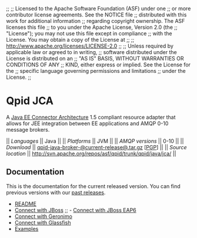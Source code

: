 ;;
;; Licensed to the Apache Software Foundation (ASF) under one
;; or more contributor license agreements.  See the NOTICE file
;; distributed with this work for additional information
;; regarding copyright ownership.  The ASF licenses this file
;; to you under the Apache License, Version 2.0 (the
;; "License"); you may not use this file except in compliance
;; with the License.  You may obtain a copy of the License at
;; 
;;   http://www.apache.org/licenses/LICENSE-2.0
;; 
;; Unless required by applicable law or agreed to in writing,
;; software distributed under the License is distributed on an
;; "AS IS" BASIS, WITHOUT WARRANTIES OR CONDITIONS OF ANY
;; KIND, either express or implied.  See the License for the
;; specific language governing permissions and limitations
;; under the License.
;;

# Qpid JCA

A
[Java EE Connector Architecture](http://en.wikipedia.org/wiki/Java_EE_Connector_Architecture)
1.5 compliant resource adapter that allows for JEE integration between
EE applications and AMQP 0-10 message brokers.

  || *Languages* || Java ||
  || *Platforms* || JVM ||
  || *AMQP versions* || 0-10 ||
  || *Download* || [qpid-java-broker-@current-release@.tar.gz](http://www.apache.org/dyn/closer.cgi/qpid/@current-release@/qpid-java-broker-@current-release@.tar.gz) \[[PGP](http://www.apache.org/dist/qpid/@current-release@/qpid-java-broker-@current-release@.tar.gz.asc)] ||
  || *Source location* ||  <http://svn.apache.org/repos/asf/qpid/trunk/qpid/java/jca/> ||

## Documentation

This is the documentation for the current released version.  You can
find previous versions with our
[past releases](@site-url@/releases/index.html#past-releases).

 - [README](http://svn.apache.org/repos/asf/qpid/tags/@current-release@/qpid/java/jca/README.txt)
 - [Connect with JBoss](http://svn.apache.org/repos/asf/qpid/tags/@current-release@/qpid/java/jca/README-JBOSS.txt)
;; - [Connect with JBoss EAP6](http://svn.apache.org/repos/asf/qpid/tags/@current-release@/qpid/java/jca/README-JBOSS-EAP6.txt)
 - [Connect with Geronimo](http://svn.apache.org/repos/asf/qpid/tags/@current-release@/qpid/java/jca/README-GERONIMO.txt)
 - [Connect with Glassfish](http://svn.apache.org/repos/asf/qpid/tags/@current-release@/qpid/java/jca/example/README-GLASSFISH.txt)
 - [Examples](http://svn.apache.org/repos/asf/qpid/tags/@current-release@/qpid/java/jca/example/)
